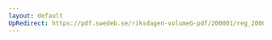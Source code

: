 ```yaml
---
layout: default
UpRedirect: https://pdf.swedeb.se/riksdagen-volumeG-pdf/200001/reg_200001/reg_200001_0237.pdf
---
```

